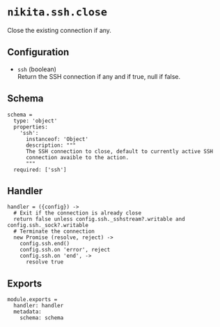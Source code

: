 
# `nikita.ssh.close`

Close the existing connection if any.

## Configuration

* `ssh` (boolean)   
  Return the SSH connection if any and if true, null if false.

## Schema

    schema =
      type: 'object'
      properties:
        'ssh':
          instanceof: 'Object'
          description: """
          The SSH connection to close, default to currently active SSH
          connection avaible to the action.
          """
      required: ['ssh']

## Handler

    handler = ({config}) ->
      # Exit if the connection is already close
      return false unless config.ssh._sshstream?.writable and config.ssh._sock?.writable
      # Terminate the connection
      new Promise (resolve, reject) ->
        config.ssh.end()
        config.ssh.on 'error', reject
        config.ssh.on 'end', ->
          resolve true

## Exports

    module.exports =
      handler: handler
      metadata:
        schema: schema
